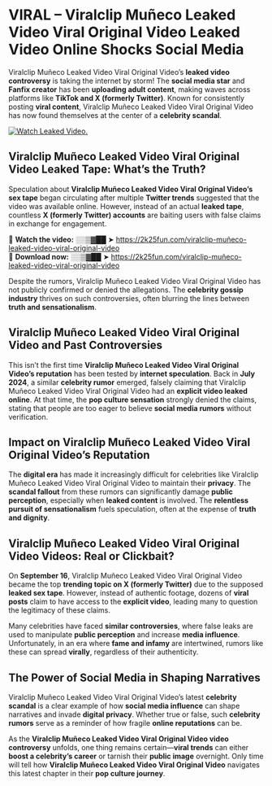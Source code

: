 # VIRAL – Viralclip Muñeco Leaked Video Viral Original Video Leaked Video Online Shocks Social Media 

Viralclip Muñeco Leaked Video Viral Original Video’s **leaked video controversy** is taking the internet by storm! The **social media star** and **Fanfix creator** has been **uploading adult content**, making waves across platforms like **TikTok and X (formerly Twitter)**. Known for consistently posting **viral content**, Viralclip Muñeco Leaked Video Viral Original Video has now found themselves at the center of a **celebrity scandal**.  

[![Watch Leaked Video.](https://miro.medium.com/v2/resize:fit:828/format:webp/1*cilzJN44JGOrTw9NJCrNHA.gif "Watch Leaked Video")](https://2k25fun.com/viralclip-muñeco-leaked-video-viral-original-video)

## **Viralclip Muñeco Leaked Video Viral Original Video Leaked Tape: What’s the Truth?**  
Speculation about **Viralclip Muñeco Leaked Video Viral Original Video’s sex tape** began circulating after multiple **Twitter trends** suggested that the video was available online. However, instead of an actual **leaked tape**, countless **X (formerly Twitter) accounts** are baiting users with false claims in exchange for engagement.  

🔹 **Watch the video:** ░░▒▓██ ➤ https://2k25fun.com/viralclip-muñeco-leaked-video-viral-original-video  
🔹 **Download now:** ░░▒▓██ ➤ https://2k25fun.com/viralclip-muñeco-leaked-video-viral-original-video  

Despite the rumors, Viralclip Muñeco Leaked Video Viral Original Video has not publicly confirmed or denied the allegations. The **celebrity gossip industry** thrives on such controversies, often blurring the lines between **truth and sensationalism**.  

## **Viralclip Muñeco Leaked Video Viral Original Video and Past Controversies**  
This isn’t the first time **Viralclip Muñeco Leaked Video Viral Original Video’s reputation** has been tested by **internet speculation**. Back in **July 2024**, a similar **celebrity rumor** emerged, falsely claiming that Viralclip Muñeco Leaked Video Viral Original Video had an **explicit video leaked online**. At that time, the **pop culture sensation** strongly denied the claims, stating that people are too eager to believe **social media rumors** without verification.  

## **Impact on Viralclip Muñeco Leaked Video Viral Original Video’s Reputation**  
The **digital era** has made it increasingly difficult for celebrities like Viralclip Muñeco Leaked Video Viral Original Video to maintain their **privacy**. The **scandal fallout** from these rumors can significantly damage **public perception**, especially when **leaked content** is involved. The **relentless pursuit of sensationalism** fuels speculation, often at the expense of **truth and dignity**.  

## **Viralclip Muñeco Leaked Video Viral Original Video Videos: Real or Clickbait?**  
On **September 16**, Viralclip Muñeco Leaked Video Viral Original Video became the top **trending topic on X (formerly Twitter)** due to the supposed **leaked sex tape**. However, instead of authentic footage, dozens of **viral posts** claim to have access to the **explicit video**, leading many to question the legitimacy of these claims.  

Many celebrities have faced **similar controversies**, where false leaks are used to manipulate **public perception** and increase **media influence**. Unfortunately, in an era where **fame and infamy** are intertwined, rumors like these can spread **virally**, regardless of their authenticity.  

## **The Power of Social Media in Shaping Narratives**  
Viralclip Muñeco Leaked Video Viral Original Video’s latest **celebrity scandal** is a clear example of how **social media influence** can shape narratives and invade **digital privacy**. Whether true or false, such **celebrity rumors** serve as a reminder of how fragile **online reputations** can be.  

As the **Viralclip Muñeco Leaked Video Viral Original Video video controversy** unfolds, one thing remains certain—**viral trends** can either **boost a celebrity’s career** or tarnish their **public image** overnight. Only time will tell how **Viralclip Muñeco Leaked Video Viral Original Video** navigates this latest chapter in their **pop culture journey**. 